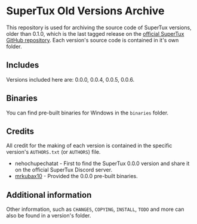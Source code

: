 # SuperTux Old Versions Archive

This repository is used for archiving the source code of SuperTux versions, older than 0.1.0, which is the last tagged release on the [official SuperTux GitHub repository](https://github.com/SuperTux/supertux). Each version's source code is contained in it's own folder.

## Includes

Versions included here are: 0.0.0, 0.0.4, 0.0.5, 0.0.6.

## Binaries

You can find pre-built binaries for Windows in the `binaries` folder.

## Credits

All credit for the making of each version is contained in the specific version's `AUTHORS.txt` (or `AUTHORS`) file.

* nehochupechatat - First to find the SuperTux 0.0.0 version and share it on the official SuperTux Discord server.
* [mrkubax10](https://github.com/mrkubax10) - Provided the 0.0.0 pre-built binaries.

## Additional information

Other information, such as `CHANGES`, `COPYING`, `INSTALL`, `TODO` and more can also be found in a version's folder.